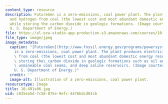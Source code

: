 ```yaml
---
content_type: resource
description: FutureGen is a zero-emissions, coal power plant. The plant produces electricity
  and hydrogen from coal (the lowest cost and most abundant domestic energy resource),
  while storing the carbon dioxide in geologic formations. (Image courtesy of the
  U. S. Department of Energy.)
file: https://ol-ocw-studio-app-production.s3.amazonaws.com/courses/10-491-integrated-chemical-engineering-ii-spring-2006/c835ea5d7c58875e9efc4476bdcd01cb_10-491s06.jpg
file_type: image/jpeg
image_metadata:
  caption: "[FutureGen](http://www.fossil.energy.gov/programs/powersystems/futuregen/index.html#FutureGen)\_\
    is a zero-emissions, coal power plant. The plant produces electricity and hydrogen\
    \ from coal (the lowest cost and most abundant domestic energy resource), while\
    \ storing the\_carbon dioxide in geologic formations such as oil and gas reservoirs,\
    \ unmineable coal seams, and deep saline reservoirs. (Image courtesy of the\_\
    U. S. Department of Energy.)"
  credit: ''
  image-alt: Illustration of a zero-emissions, coal power plant.
resourcetype: Image
title: 10-491s06.jpg
uid: c835ea5d-7c58-875e-9efc-4476bdcd01cb
---
```

